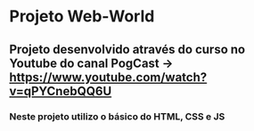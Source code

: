 # Projeto Web-World

## Projeto desenvolvido através do curso no Youtube do canal PogCast -> https://www.youtube.com/watch?v=qPYCnebQQ6U

### Neste projeto utilizo o básico do HTML, CSS e JS
